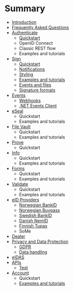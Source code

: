 # Summary

* [Introduction](README.md)
* [Frequently Asked Questions](faq/README.md)
* [Authenticate](identification/README.md)
  * [Quickstart](identification/quickstart.md)
  * OpenID Connect
  * Classic REST flow
  * Examples and tutorials
* [Sign](signature/README.md)
  * [Quickstart](signature/get-started.md)
  * [Notifications](signature/Notifications.md)
  * [Styling](signature/styling.md)
  * [Examples and tutorials](signature/examples-and-tutorials.md)
  * [Events and files](signature/events-and-files.md)
  * [Signature formats](signature/signature-formats.md)
* [Events](events/README.md)
  * [Webhooks](events/webhooks.md)
  * [.NET Events Client](events/net-events-client.md)
* [eSeal](eseal.md)
  * Quickstart
  * Examples and tutorials
* [File Vault](file-vault.md)
  * Quickstart
  * Examples and tutorials
* [Prove](audit-log/README.md)
  * Quickstart
* [Info](extra-information/README.md)
  * Quickstart
  * Examples and tutorials
* [Forms](forms/README.md)
  * Quickstart
  * Examples and tutorials
* [Validate](validation/README.md)
  * Quickstart
  * Examples and tutorials
* [eID Providers](eid-providers/README.md)
  * [Norwegian BankID](eid-providers/norwegian-bankid.md)
  * [Norwegian Buypass](eid-providers/buypass.md)
  * [Swedish BankID](eid-providers/swedish-bankid.md)
  * [Danish NemID](eid-providers/nemid.md)
  * [Finnish Tupas](eid-providers/tupas.md)
  * SoMe
* [Dealer](dealer/README.md)
* [Privacy and Data Protection](GDPR/README.md)
  * [GDPR](GDPR/gdpr.md)
  * [Data handling](data-handling.md)
* [eIDAS](eidas.md)
* [APIs](apis.md)
  * [Test](apis/test.md)
* [Account](account/README.md)
  * Quickstart
  * [Examples and tutorials](account/examples-and-tutorials.md)

